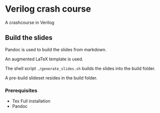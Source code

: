 # Verilog crash course
A crashcourse in Verilog

## Build the slides
Pandoc is used to build the slides from markdown.

An augmented LaTeX template is used.

The shell script ```./generate_slides.sh``` builds the slides into the build folder.

A pre-build slideset resides in the build folder.

### Prerequisites
* Tex Full installation
* Pandoc


